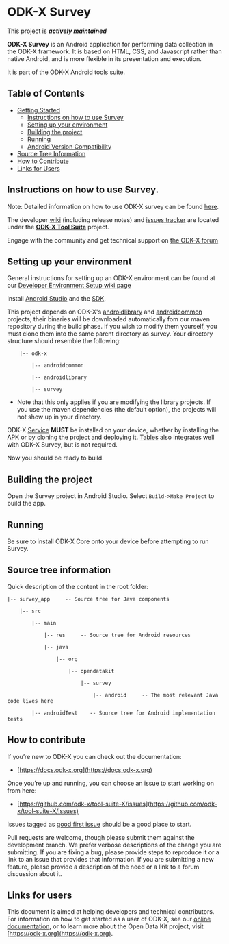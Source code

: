 # ODK-X Survey

This project is __*actively maintained*__

**ODK-X Survey** is an Android application for performing data collection in the ODK-X framework.
It is based on HTML, CSS, and Javascript rather than native Android, and is more flexible in its presentation and execution.

It is part of the ODK-X Android tools suite.


## Table of Contents
- [Getting Started](#getting-started)
  - [Instructions on how to use Survey](#instructions-on-how-to-use-survey)
  - [Setting up your environment](#setting-up-your-environment)
  - [Building the project](#building-the-project)
  - [Running](#running)
  - [Android Version Compatibility](#android-version-compatibility)
- [Source Tree Information](#source-tree-information)
- [How to Contribute](#how-to-contribute)
- [Links for Users](#links-for-users)


## Instructions on how to use Survey.

Note: Detailed information on how to use ODK-X survey can be found [here](https://docs.odk-x.org/survey-using/).

The developer [wiki](https://github.com/odk-x/tool-suite-X/wiki) (including release notes) and
[issues tracker](https://github.com/odk-x/tool-suite-X/issues) are located under
the [**ODK-X Tool Suite**](https://github.com/odk-x) project.

Engage with the community and get technical support on [the ODK-X forum](https://forum.odk-x.org)

## Setting up your environment

General instructions for setting up an ODK-X environment can be found at our [Developer Environment Setup wiki page](https://github.com/odk-x/tool-suite-X/wiki/Developer-Environment-Setup)

Install [Android Studio](http://developer.android.com/tools/studio/index.html) and the [SDK](http://developer.android.com/sdk/index.html#Other).

This project depends on ODK-X's [androidlibrary](https://github.com/odk-x/androidlibrary) and [androidcommon](https://github.com/odk-x/androidcommon) projects; their binaries will be downloaded automatically fom our maven repository during the build phase. If you wish to modify them yourself, you must clone them into the same parent directory as survey. Your directory structure should resemble the following:

        |-- odk-x

            |-- androidcommon

            |-- androidlibrary

            |-- survey


  * Note that this only applies if you are modifying the library projects. If you use the maven dependencies (the default option), the projects will not show up in your directory.

ODK-X [Service](https://github.com/odk-x/services) __MUST__ be installed on your device, whether by installing the APK or by cloning the project and deploying it. [Tables](https://github.com/odk-x/tables) also integrates well with ODK-X Survey, but is not required.

Now you should be ready to build.

## Building the project

Open the Survey project in Android Studio. Select `Build->Make Project` to build the app.

## Running

Be sure to install ODK-X Core onto your device before attempting to run Survey.

## Source tree information
Quick description of the content in the root folder:

    |-- survey_app     -- Source tree for Java components

        |-- src

            |-- main

                |-- res     -- Source tree for Android resources

                |-- java

                    |-- org

                        |-- opendatakit

                            |-- survey

                                |-- android     -- The most relevant Java code lives here

            |-- androidTest    -- Source tree for Android implementation tests

## How to contribute
If you’re new to ODK-X you can check out the documentation:
- [https://docs.odk-x.org](https://docs.odk-x.org)

Once you’re up and running, you can choose an issue to start working on from here: 
- [https://github.com/odk-x/tool-suite-X/issues](https://github.com/odk-x/tool-suite-X/issues)

Issues tagged as [good first issue](https://github.com/odk-x/tool-suite-X/issues?q=is%3Aissue+is%3Aopen+label%3A%22good+first+issue%22) should be a good place to start.

Pull requests are welcome, though please submit them against the development branch. We prefer verbose descriptions of the change you are submitting. If you are fixing a bug, please provide steps to reproduce it or a link to an issue that provides that information. If you are submitting a new feature, please provide a description of the need or a link to a forum discussion about it.

## Links for users
This document is aimed at helping developers and technical contributors. For information on how to get started as a user of ODK-X, see our [online documentation](https://docs.odk-x.org), or to learn more about the Open Data Kit project, visit [https://odk-x.org](https://odk-x.org).
